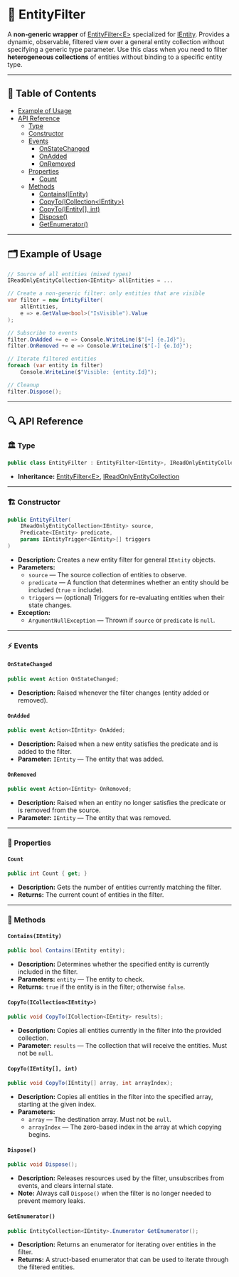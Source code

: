 # 🧩 EntityFilter

A **non-generic wrapper** of [EntityFilter\<E>](EntityFilter%601.md) specialized
for [IEntity](../Entities/IEntity.md). Provides a dynamic, observable, filtered view over a general entity collection
without specifying a generic type
parameter. Use this class when you need to filter **heterogeneous collections** of entities without binding to a
specific entity type.

---

## 📑 Table of Contents

- [Example of Usage](#-example-of-usage)
- [API Reference](#-api-reference)
    - [Type](#-type)
    - [Constructor](#-constructor)
    - [Events](#-events)
        - [OnStateChanged](#onstatechanged)
        - [OnAdded](#onadded)
        - [OnRemoved](#onremoved)
    - [Properties](#-properties)
        - [Count](#count)
    - [Methods](#-methods)
        - [Contains(IEntity)](#containsientity)
        - [CopyTo(ICollection\<IEntity>)](#copytoicollectionientity)
        - [CopyTo(IEntity[], int)](#copytoientity-int)
        - [Dispose()](#dispose)
        - [GetEnumerator()](#getenumerator)

---

## 🗂 Example of Usage

```csharp
// Source of all entities (mixed types)
IReadOnlyEntityCollection<IEntity> allEntities = ...

// Create a non-generic filter: only entities that are visible
var filter = new EntityFilter(
    allEntities,
    e => e.GetValue<bool>("IsVisible").Value
);

// Subscribe to events
filter.OnAdded += e => Console.WriteLine($"[+] {e.Id}");
filter.OnRemoved += e => Console.WriteLine($"[-] {e.Id}");

// Iterate filtered entities
foreach (var entity in filter)
    Console.WriteLine($"Visible: {entity.Id}");

// Cleanup
filter.Dispose();
```

---

## 🔍 API Reference

### 🏛️ Type <div id="-type"></div>

```csharp
public class EntityFilter : EntityFilter<IEntity>, IReadOnlyEntityCollection
```

- **Inheritance:** [EntityFilter\<E>](./EntityFilter.md),
  [IReadOnlyEntityCollection](../Collections/IReadOnlyEntityCollection.md)

---

<div id="-constructor"></div>

### 🏗️ Constructor

```csharp
public EntityFilter(
    IReadOnlyEntityCollection<IEntity> source,
    Predicate<IEntity> predicate,
    params IEntityTrigger<IEntity>[] triggers
)
```

- **Description:** Creates a new entity filter for general `IEntity` objects.
- **Parameters:**
    - `source` — The source collection of entities to observe.
    - `predicate` — A function that determines whether an entity should be included (`true` = include).
    - `triggers` — (optional) Triggers for re-evaluating entities when their state changes.
- **Exception:**
    - `ArgumentNullException` — Thrown if `source` or `predicate` is `null`.

---

### ⚡ Events

#### `OnStateChanged`

```csharp
public event Action OnStateChanged;
```

- **Description:** Raised whenever the filter changes (entity added or removed).

#### `OnAdded`

```csharp
public event Action<IEntity> OnAdded;
```

- **Description:** Raised when a new entity satisfies the predicate and is added to the filter.
- **Parameter:** `IEntity` — The entity that was added.

#### `OnRemoved`

```csharp
public event Action<IEntity> OnRemoved;
```

- **Description:** Raised when an entity no longer satisfies the predicate or is removed from the source.
- **Parameter:** `IEntity` — The entity that was removed.

---

### 🔑 Properties

#### `Count`

```csharp
public int Count { get; }
```

- **Description:** Gets the number of entities currently matching the filter.
- **Returns:** The current count of entities in the filter.

---

### 🏹 Methods

#### `Contains(IEntity)`

```csharp
public bool Contains(IEntity entity);
```

- **Description:** Determines whether the specified entity is currently included in the filter.
- **Parameters:** `entity` — The entity to check.
- **Returns:** `true` if the entity is in the filter; otherwise `false`.

#### `CopyTo(ICollection<IEntity>)`

```csharp
public void CopyTo(ICollection<IEntity> results);
```

- **Description:** Copies all entities currently in the filter into the provided collection.
- **Parameter:** `results` — The collection that will receive the entities. Must not be `null`.

#### `CopyTo(IEntity[], int)`

```csharp
public void CopyTo(IEntity[] array, int arrayIndex);
```

- **Description:** Copies all entities in the filter into the specified array, starting at the given index.
- **Parameters:**
    - `array` — The destination array. Must not be `null`.
    - `arrayIndex` — The zero-based index in the array at which copying begins.

#### `Dispose()`

```csharp
public void Dispose();
```

- **Description:** Releases resources used by the filter, unsubscribes from events, and clears internal state.
- **Note:** Always call `Dispose()` when the filter is no longer needed to prevent memory leaks.

#### `GetEnumerator()`

```csharp
public EntityCollection<IEntity>.Enumerator GetEnumerator();
```

- **Description:** Returns an enumerator for iterating over entities in the filter.
- **Returns:** A struct-based enumerator that can be used to iterate through the filtered entities.